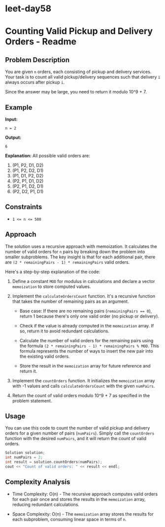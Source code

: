 # leet-day58

# Counting Valid Pickup and Delivery Orders - Readme

## Problem Description

You are given `n` orders, each consisting of pickup and delivery services. Your task is to count all valid pickup/delivery sequences such that delivery `i` always occurs after pickup `i`.

Since the answer may be large, you need to return it modulo 10^9 + 7.

## Example

**Input:**
```
n = 2
```

**Output:**
```
6
```

**Explanation:**
All possible valid orders are:
1. (P1, P2, D1, D2)
2. (P1, P2, D2, D1)
3. (P1, D1, P2, D2)
4. (P2, P1, D1, D2)
5. (P2, P1, D2, D1)
6. (P2, D2, P1, D1)

## Constraints

- `1 <= n <= 500`

## Approach

The solution uses a recursive approach with memoization. It calculates the number of valid orders for `n` pairs by breaking down the problem into smaller subproblems. The key insight is that for each additional pair, there are `(2 * remainingPairs - 1) * remainingPairs` valid orders.

Here's a step-by-step explanation of the code:

1. Define a constant `MOD` for modulus in calculations and declare a vector `memoization` to store computed values.

2. Implement the `calculateOrdersCount` function. It's a recursive function that takes the number of remaining pairs as an argument.

   - Base case: If there are no remaining pairs (`remainingPairs == 0`), return 1 because there's only one valid order (no pickup or delivery).
   
   - Check if the value is already computed in the `memoization` array. If so, return it to avoid redundant calculations.
   
   - Calculate the number of valid orders for the remaining pairs using the formula `(2 * remainingPairs - 1) * remainingPairs % MOD`. This formula represents the number of ways to insert the new pair into the existing valid orders.
   
   - Store the result in the `memoization` array for future reference and return it.

3. Implement the `countOrders` function. It initializes the `memoization` array with -1 values and calls `calculateOrdersCount` with the given `numPairs`.

4. Return the count of valid orders modulo 10^9 + 7 as specified in the problem statement.

## Usage

You can use this code to count the number of valid pickup and delivery orders for a given number of pairs (`numPairs`). Simply call the `countOrders` function with the desired `numPairs`, and it will return the count of valid orders.

```cpp
Solution solution;
int numPairs = 2;
int result = solution.countOrders(numPairs);
cout << "Count of valid orders: " << result << endl;
```

## Complexity Analysis

- Time Complexity: O(n) - The recursive approach computes valid orders for each pair once and stores the results in the `memoization` array, reducing redundant calculations.

- Space Complexity: O(n) - The `memoization` array stores the results for each subproblem, consuming linear space in terms of `n`.

